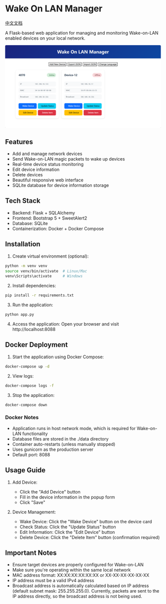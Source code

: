 # Wake On LAN Manager
[中文文档](README.zh.md)

A Flask-based web application for managing and monitoring Wake-on-LAN enabled devices on your local network.

![](assets/demo.png)

## Features

- Add and manage network devices
- Send Wake-on-LAN magic packets to wake up devices
- Real-time device status monitoring
- Edit device information
- Delete devices
- Beautiful responsive web interface
- SQLite database for device information storage

## Tech Stack

- Backend: Flask + SQLAlchemy
- Frontend: Bootstrap 5 + SweetAlert2
- Database: SQLite
- Containerization: Docker + Docker Compose

## Installation

1. Create virtual environment (optional):
```bash
python -m venv venv
source venv/bin/activate  # Linux/Mac
venv\Scripts\activate     # Windows
```

2. Install dependencies:
```bash
pip install -r requirements.txt
```

3. Run the application:
```bash
python app.py
```

4. Access the application:
Open your browser and visit http://localhost:8088

## Docker Deployment

1. Start the application using Docker Compose:
```bash
docker-compose up -d
```

2. View logs:
```bash
docker-compose logs -f
```

3. Stop the application:
```bash
docker-compose down
```

### Docker Notes

- Application runs in host network mode, which is required for Wake-on-LAN functionality
- Database files are stored in the ./data directory
- Container auto-restarts (unless manually stopped)
- Uses gunicorn as the production server
- Default port: 8088

## Usage Guide

1. Add Device:
   - Click the "Add Device" button
   - Fill in the device information in the popup form
   - Click "Save"

2. Device Management:
   - Wake Device: Click the "Wake Device" button on the device card
   - Check Status: Click the "Update Status" button
   - Edit Information: Click the "Edit Device" button
   - Delete Device: Click the "Delete Item" button (confirmation required)

## Important Notes

- Ensure target devices are properly configured for Wake-on-LAN
- Make sure you're operating within the same local network
- MAC address format: XX:XX:XX:XX:XX:XX or XX-XX-XX-XX-XX-XX
- IP address must be a valid IPv4 address
- Broadcast address is automatically calculated based on IP address (default subnet mask: 255.255.255.0). Currently, packets are sent to the IP address directly, so the broadcast address is not being used.
